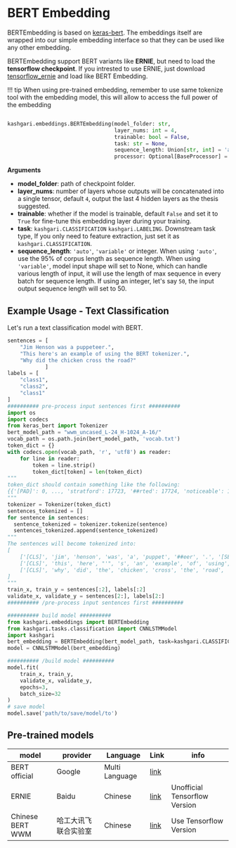 # BERT Embedding

BERTEmbedding is based on [keras-bert](https://github.com/CyberZHG/keras-bert). The embeddings itself are wrapped into our simple embedding interface so that they can be used like any other embedding.

BERTEmbedding support BERT variants like **ERNIE**, but need to load the **tensorflow checkpoint**. If you intrested to use ERNIE, just download [tensorflow_ernie](https://github.com/ArthurRizar/tensorflow_ernie) and load like BERT Embedding.

!!! tip
    When using pre-trained embedding, remember to use same tokenize tool with the embedding model, this will allow to access the full power of the embedding

```python

kashgari.embeddings.BERTEmbedding(model_folder: str,
                                  layer_nums: int = 4,
                                  trainable: bool = False,
                                  task: str = None,
                                  sequence_length: Union[str, int] = 'auto',
                                  processor: Optional[BaseProcessor] = None)
```

**Arguments**

- **model_folder**: path of checkpoint folder.
- **layer_nums**: number of layers whose outputs will be concatenated into a single tensor, default `4`, output the last 4 hidden layers as the thesis suggested.
- **trainable**: whether if the model is trainable, default `False` and set it to `True` for fine-tune this embedding layer during your training.
- **task**: `kashgari.CLASSIFICATION` `kashgari.LABELING`. Downstream task type, If you only need to feature extraction, just set it as `kashgari.CLASSIFICATION`.
- **sequence_length**: `'auto'`, `'variable'` or integer. When using `'auto'`, use the 95% of corpus length as sequence length. When using `'variable'`, model input shape will set to None, which can handle various length of input, it will use the length of max sequence in every batch for sequence length. If using an integer, let's say `50`, the input output sequence length will set to 50.

## Example Usage - Text Classification

Let's run a text classification model with BERT.

```python
sentences = [
    "Jim Henson was a puppeteer.",
    "This here's an example of using the BERT tokenizer.",
    "Why did the chicken cross the road?"
            ]
labels = [
    "class1",
    "class2",
    "class1"
]
########## pre-process input sentences first ##########
import os
import codecs
from keras_bert import Tokenizer
bert_model_path = "wwm_uncased_L-24_H-1024_A-16/"
vocab_path = os.path.join(bert_model_path, 'vocab.txt')
token_dict = {}
with codecs.open(vocab_path, 'r', 'utf8') as reader:
    for line in reader:
        token = line.strip()
        token_dict[token] = len(token_dict)
"""
token_dict should contain something like the following:
{{'[PAD]': 0, ..., 'stratford': 17723, '##rted': 17724, 'noticeable': 17725, '##evic': 17726, 'imp': 17727, '##rita': 17728, ...}
"""
tokenizer = Tokenizer(token_dict)
sentences_tokenized = []
for sentence in sentences:
  sentence_tokenized = tokenizer.tokenize(sentence)
  sentences_tokenized.append(sentence_tokenized)
"""
The sentences will become tokenized into:
[
    ['[CLS]', 'jim', 'henson', 'was', 'a', 'puppet', '##eer', '.', '[SEP]'],
    ['[CLS]', 'this', 'here', "'", 's', 'an', 'example', 'of', 'using', 'the', 'bert', 'token', '##izer', '.', '[SEP]'],
    ['[CLS]', 'why', 'did', 'the', 'chicken', 'cross', 'the', 'road', '?', '[SEP]']
]
"""
train_x, train_y = sentences[:2], labels[:2]
validate_x, validate_y = sentences[2:], labels[2:]
########## /pre-process input sentences first ##########

########## build model ##########
from kashgari.embeddings import BERTEmbedding
from kashgari.tasks.classification import CNNLSTMModel
import kashgari
bert_embedding = BERTEmbedding(bert_model_path, task=kashgari.CLASSIFICATION, sequence_length=128)
model = CNNLSTMModel(bert_embedding)

########## /build model ##########
model.fit(
    train_x, train_y,
    validate_x, validate_y,
    epochs=3,
    batch_size=32
)
# save model
model.save('path/to/save/model/to')
```

## Pre-trained models

| model            | provider             | Language       | Link             | info                          |
| ---------------- | -------------------- | -------------- | ---------------- | ----------------------------- |
| BERT official    | Google               | Multi Language | [link][bert]     |                               |
| ERNIE            | Baidu                | Chinese        | [link][ernie]    | Unofficial Tensorflow Version |
| Chinese BERT WWM | 哈工大讯飞联合实验室 | Chinese        | [link][bert-wwm] | Use Tensorflow Version        |

[bert]: https://github.com/google-research/bert
[ernie]: https://github.com/ArthurRizar/tensorflow_ernie
[bert-wwm]: https://github.com/ymcui/Chinese-BERT-wwm#%E4%B8%AD%E6%96%87%E6%A8%A1%E5%9E%8B%E4%B8%8B%E8%BD%BD
